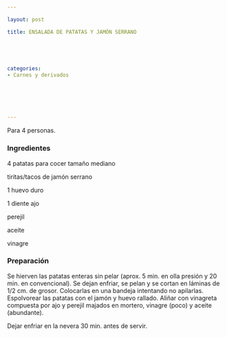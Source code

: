 ```yaml
---

layout: post

title: ENSALADA DE PATATAS Y JAMÓN SERRANO





categories:
- Carnes y derivados






---
```


Para 4 personas.

<h3>Ingredientes</h3>

4 patatas para cocer tamaño mediano

tiritas/tacos de jamón serrano

1 huevo duro

1 diente ajo

perejil

aceite

vinagre

<h3>Preparación</h3>

Se hierven las patatas enteras sin pelar (aprox. 5 min. en olla presión y 20 min. en convencional). Se dejan enfriar, se pelan y se cortan en láminas de 1/2 cm. de grosor. Colocarlas en una bandeja intentando no apilarlas. Espolvorear las patatas con el jamón y huevo rallado. Aliñar con vinagreta compuesta por ajo y perejil majados en mortero, vinagre (poco) y aceite (abundante).

Dejar enfriar en la nevera 30 min. antes de servir.

